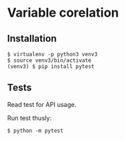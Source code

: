 # Variable corelation


## Installation

    $ virtualenv -p python3 venv3
	$ source venv3/bin/activate
	(venv3) $ pip install pytest
	
## Tests

Read test for API usage.

Run test thusly:

    $ python -m pytest
